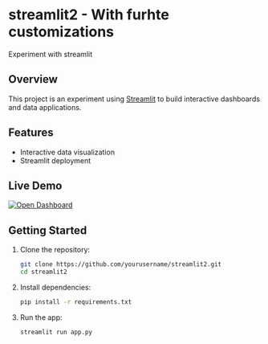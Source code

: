 # streamlit2 - With furhte customizations
Experiment with streamlit

<!--  -->
## Overview

This project is an experiment using [Streamlit](https://streamlit.io/) to build interactive dashboards and data applications.

## Features

- Interactive data visualization
- Streamlit deployment

## Live Demo

[![Open Dashboard](https://img.shields.io/badge/Open%20Dashboard-Streamlit-green?logo=streamlit)](https://coffeedashboard.streamlit.app/)

## Getting Started

1. Clone the repository:
    ```bash
    git clone https://github.com/yourusername/streamlit2.git
    cd streamlit2
    ```
2. Install dependencies:
    ```bash
    pip install -r requirements.txt
    ```
3. Run the app:
    ```bash
    streamlit run app.py
    ```


